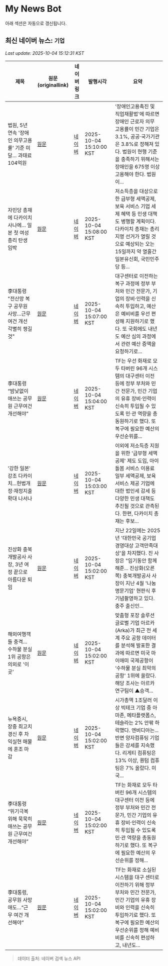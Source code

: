 # My News Bot

아래 섹션은 자동으로 갱신됩니다.

<!-- NEWS:START -->
## 최신 네이버 뉴스: `기업`
_Last update: 2025-10-04 15:12:31 KST_

| 제목 | 원문(originallink) | 네이버 링크 | 발행시각 | 요약 |
|---|---|---|---|---|
| 법원, 5년 연속 '장애인 의무고용률' 기준 미달… 과태료 104억원 | [원문](https://www.newscj.com/news/articleView.html?idxno=3325196) | [네이버](https://www.newscj.com/news/articleView.html?idxno=3325196) | 2025-10-04 15:10:00 KST | '장애인고용촉진 및 직업재활법'에 따르면 장애인 근로자 의무 고용률이 민간 기업은 3.1%, 공공·국가기관은 3.8%로 정해져 있다. 법원이 현행 기준을 충족하기 위해서는 장애인을 675명 이상 고용해야 한다. 법원이... |
| 자민당 총재에 다카이치 사나에… 일본 첫 여성 총리 탄생 임박 | [원문](http://www.segyebiz.com/newsView/20251004505208?OutUrl=naver) | [네이버](http://www.segyebiz.com/newsView/20251004505208?OutUrl=naver) | 2025-10-04 15:08:00 KST | 저소득층을 대상으로 한 급부형 세액공제, 보육 서비스 기업 세제 혜택 등 민생 대책도 병행할 계획이다. 다카이치 총재는 총리 지명 선거가 열릴 것으로 예상되는 오는 15일까지 약 열흘간 일본유신회, 국민민주당 등... |
| 李대통령 "전산망 복구 공무원 사망…근무 여건 개선 각별히 챙길 것" | [원문](http://www.fnnews.com/news/202510041442161800) | [네이버](https://n.news.naver.com/mnews/article/014/0005416465?sid=102) | 2025-10-04 15:07:00 KST | 대구센터로 이전하는 복구 과정에 정부 부처와 민간 전문가, 기업의 장비·인력을 신속히 투입하고, 예산은 예비비를 우선 편성해 지원하기로 했다. 또 국회에도 내년도 예산 심의 과정에서 관련 예산 증액을 요청하기로... |
| 李대통령 “밤낮없이 애쓰는 공무원 근무여건 개선해야” | [원문](https://biz.chosun.com/policy/politics/president_office/2025/10/04/MHCRKZS3QFFBXMVFVZIQEGBXFM/?utm_source=naver&utm_medium=original&utm_campaign=biz) | [네이버](https://n.news.naver.com/mnews/article/366/0001112898?sid=100) | 2025-10-04 15:04:00 KST | TF는 우선 화재로 모두 타버린 96개 시스템의 대구센터 이전 등에 정부 부처와 민간 전문가, 민간 기업의 유휴 장비·인력이 신속히 투입될 수 있도록 민·관 역량을 총동원하기로 했다. 또 복구에 필요한 예산의 우선순위를... |
| '강한 일본' 강조 다카이치…헌법개정·재정지출 확대 나서나 | [원문](https://www.yna.co.kr/view/AKR20251003029400073?input=1195m) | [네이버](https://n.news.naver.com/mnews/article/001/0015665980?sid=104) | 2025-10-04 15:03:00 KST | 이외에 저소득층 지원을 위한 '급부형 세액공제' 제도 도입, 아이 돌봄 서비스 이용료 일부 세액공제, 보육 서비스 제공 기업에 대한 법인세 감세 등 다양한 민생 대책도 추진될 것으로 관측된다. 한편, 다카이치 총재는 후보... |
| 진상화 충북개발공사 사장, 3년 여정 끝으로 아름다운 퇴임 | [원문](http://www.dynews.co.kr/news/articleView.html?idxno=822701) | [네이버](http://www.dynews.co.kr/news/articleView.html?idxno=822701) | 2025-10-04 15:02:00 KST | 지난 22일에는 2025년 '대한민국 공기업 경영대상 고객만족대상'을 차지했다. 진 사장은 "임기동안 함께 해준... 진상화(오른쪽) 충북개발공사 사장이  지난 4월 '나눔명문기업' 현판식 후 기념촬영하고 있다. 충주 출신인... |
| 해외여행객들 충격… 수하물 분실 1위 공항은 의외로 '이곳' | [원문](https://www.wikitree.co.kr/articles/1083729) | [네이버](https://www.wikitree.co.kr/articles/1083729) | 2025-10-04 15:02:00 KST | 맞춤형 포장 솔루션 글로벌 기업 아르카(Arka)가 최근 전 세계 주요 공항 데이터를 분석해 발표한 결과에 따르면 미국 마이애미 국제공항이 ‘수하물 분실 최악의 공항' 1위에 올랐다. 해당 조사는 아르카 연구팀이 ▲승객... |
| 뉴욕증시, 장중 최고치 경신 후 차익실현 매물에 혼조 마감 | [원문](https://www.pointdaily.co.kr/news/articleView.html?idxno=273381) | [네이버](https://www.pointdaily.co.kr/news/articleView.html?idxno=273381) | 2025-10-04 15:02:00 KST | 시가총액 1조달러 이상 빅테크 기업 중 아마존, 메타플랫폼스, 테슬라는 2% 안팎 하락했다. 엔비디아는... 반면 양자컴퓨팅 기업들은 강세를 지속했다. 리게티 컴퓨팅은 13% 이상, 퀀텀 컴퓨팅은 7% 올랐다. 미국... |
| 李대통령 “위기극복 위해 묵묵히 애쓰는 공무원 근무여건 개선해야” | [원문](https://www.segye.com/newsView/20251004504983?OutUrl=naver) | [네이버](https://n.news.naver.com/mnews/article/022/0004073258?sid=100) | 2025-10-04 15:02:00 KST | TF는 화재로 모두 타버린 96개 시스템의 대구센터 이전 등에 정부 부처와 민간 전문가, 민간 기업의 유휴 장비·인력이 신속히 투입될 수 있도록 민·관 역량을 총동원하기로 했다. 또 복구에 필요한 예산의 우선순위를 정해... |
| 李대통령, 공무원 사망 애도…“근무 여건 개선해야” | [원문](https://www.ekn.kr/web/view.php?key=20251004020323918) | [네이버](https://www.ekn.kr/web/view.php?key=20251004020323918) | 2025-10-04 15:02:00 KST | TF는 화재로 소실된 시스템을 대구 센터로 이전하기 위해 정부 부처와 민간 전문가, 민간 기업의 유휴 장비와 인력을 신속히 투입하기로 했다. 또 복구에 필요한 예산의 우선순위를 정해 예비비를 신속히 편성하고, 내년도... |

> 데이터 출처: 네이버 검색 뉴스 API
<!-- NEWS:END -->
